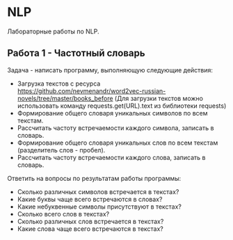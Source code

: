 # NLP
Лабораторные работы по NLP.
## Работа 1 - Частотный словарь

Задача - написать программу, выполняющую следующие действия:
* Загрузка текстов с ресурса https://github.com/nevmenandr/word2vec-russian-novels/tree/master/books_before (Для загрузки текстов можно использовать команду requests.get(URL).text из библиотеки requests)
* Формирование общего словаря уникальных символов по всем текстам.
* Рассчитать частоту встречаемости каждого символа, записать в словарь. 
* Формирование общего словаря уникальных слов по всем текстам (разделитель слов - пробел). 
* Рассчитать частоту встречаемости каждого слова, записать в словарь.

Ответить на вопросы по результатам работы программы:

* Сколько различных символов встречается в текстах?
* Какие буквы чаще всего встречаются в словах?
* Какие небуквенные символы присутствуют в текстах?
* Сколько всего слов в текстах?
* Сколько различных слов встречается в текстах?
* Какие слова чаще всего встречаются в текстах?
